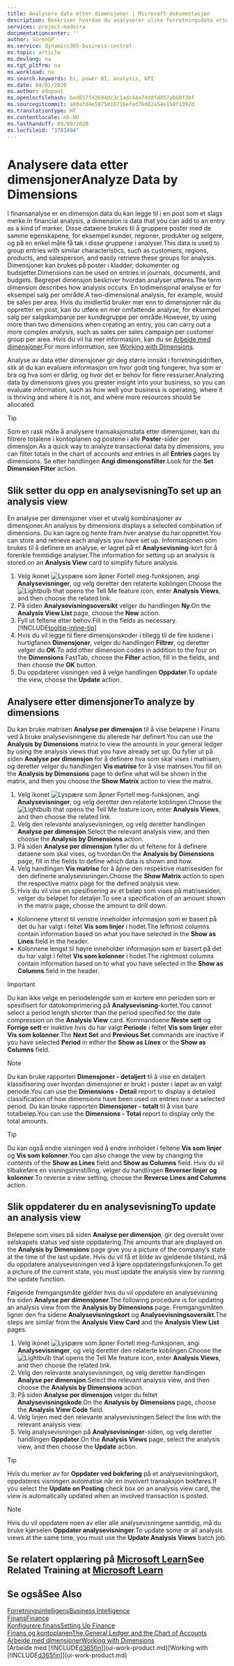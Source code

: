 ```yaml
---
title: Analysere data etter dimensjoner | Microsoft-dokumentasjon
description: Beskriver hvordan du analyserer ulike forretningsdata etter dimensjoner.
services: project-madeira
documentationcenter: ''
author: SorenGP
ms.service: dynamics365-business-central
ms.topic: article
ms.devlang: na
ms.tgt_pltfrm: na
ms.workload: na
ms.search.keywords: bi, power BI, analysis, KPI
ms.date: 04/01/2020
ms.author: edupont
ms.openlocfilehash: bed657fd2694dc3c1adc44a7dddfd857ab60f3bf
ms.sourcegitcommit: a80afd4e5075018716efad76d82a54e158f1392d
ms.translationtype: HT
ms.contentlocale: nb-NO
ms.lasthandoff: 09/09/2020
ms.locfileid: "3783494"
---
```

#  <a name="analyze-data-by-dimensions"></a><span data-ttu-id="ff2cc-103">Analysere data etter dimensjoner</span><span class="sxs-lookup"><span data-stu-id="ff2cc-103">Analyze Data by Dimensions</span></span>
<span data-ttu-id="ff2cc-104">I finansanalyse er en dimensjon data du kan legge til i en post som et slags merke.</span><span class="sxs-lookup"><span data-stu-id="ff2cc-104">In financial analysis, a dimension is data that you can add to an entry as a kind of marker.</span></span> <span data-ttu-id="ff2cc-105">Disse dataene brukes til å gruppere poster med de samme egenskapene, for eksempel kunder, regioner, produkter og selgere, og på en enkel måte få tak i disse gruppene i analyser.</span><span class="sxs-lookup"><span data-stu-id="ff2cc-105">This data is used to group entries with similar characteristics, such as customers, regions, products, and salesperson, and easily retrieve these groups for analysis.</span></span> <span data-ttu-id="ff2cc-106">Dimensjoner kan brukes på poster i kladder, dokumenter og budsjetter.</span><span class="sxs-lookup"><span data-stu-id="ff2cc-106">Dimensions can be used on entries in journals, documents, and budgets.</span></span> <span data-ttu-id="ff2cc-107">Begrepet dimensjon beskriver hvordan analyser utføres.</span><span class="sxs-lookup"><span data-stu-id="ff2cc-107">The term dimension describes how analysis occurs.</span></span> <span data-ttu-id="ff2cc-108">En todimensjonal analyse er for eksempel salg per område.</span><span class="sxs-lookup"><span data-stu-id="ff2cc-108">A two-dimensional analysis, for example, would be sales per area.</span></span> <span data-ttu-id="ff2cc-109">Hvis du imidlertid bruker mer enn to dimensjoner når du oppretter en post, kan du utføre en mer omfattende analyse, for eksempel salg per salgskampanje per kundegruppe per område.</span><span class="sxs-lookup"><span data-stu-id="ff2cc-109">However, by using more than two dimensions when creating an entry, you can carry out a more complex analysis, such as sales per sales campaign per customer group per area.</span></span> <span data-ttu-id="ff2cc-110">Hvis du vil ha mer informasjon, kan du se [Arbeide med dimensjoner](finance-dimensions.md).</span><span class="sxs-lookup"><span data-stu-id="ff2cc-110">For more information, see [Working with Dimensions](finance-dimensions.md).</span></span>

<span data-ttu-id="ff2cc-111">Analyse av data etter dimensjoner gir deg større innsikt i forretningsdriften, slik at du kan evaluere informasjon om hvor godt ting fungerer, hva som er bra og hva som er dårlig, og hvor det er behov for flere ressurser.</span><span class="sxs-lookup"><span data-stu-id="ff2cc-111">Analyzing data by dimensions gives you greater insight into your business, so you can evaluate information, such as how well your business is operating, where it is thriving and where it is not, and where more resources should be allocated.</span></span>

> [!TIP]
> <span data-ttu-id="ff2cc-112">Som en rask måte å analysere transaksjonsdata etter dimensjoner, kan du filtrere totalene i kontoplanen og postene i alle **Poster**-sider per dimensjon.</span><span class="sxs-lookup"><span data-stu-id="ff2cc-112">As a quick way to analyze transactional data by dimensions, you can filter totals in the chart of accounts and entries in all **Entries** pages by dimensions.</span></span> <span data-ttu-id="ff2cc-113">Se etter handlingen **Angi dimensjonsfilter**.</span><span class="sxs-lookup"><span data-stu-id="ff2cc-113">Look for the **Set Dimension Filter** action.</span></span>

## <a name="to-set-up-an-analysis-view"></a><span data-ttu-id="ff2cc-114">Slik setter du opp en analysevisning</span><span class="sxs-lookup"><span data-stu-id="ff2cc-114">To set up an analysis view</span></span>  
<span data-ttu-id="ff2cc-115">En analyse per dimensjoner viser et utvalg kombinasjoner av dimensjoner.</span><span class="sxs-lookup"><span data-stu-id="ff2cc-115">An analysis by dimensions displays a selected combination of dimensions.</span></span> <span data-ttu-id="ff2cc-116">Du kan lagre og hente fram hver analyse du har opprettet.</span><span class="sxs-lookup"><span data-stu-id="ff2cc-116">You can store and retrieve each analysis you have set up.</span></span> <span data-ttu-id="ff2cc-117">Informasjonen som brukes til å definere en analyse, er lagret på et **Analysevisning**-kort for å forenkle fremtidige analyser.</span><span class="sxs-lookup"><span data-stu-id="ff2cc-117">The information for setting up an analysis is stored on an **Analysis View** card to simplify future analysis.</span></span>  

1. <span data-ttu-id="ff2cc-118">Velg ikonet ![Lyspære som åpner Fortell meg-funksjonen](media/ui-search/search_small.png "Fortell hva du vil gjøre"), angi **Analysevisninger**, og velg deretter den relaterte koblingen.</span><span class="sxs-lookup"><span data-stu-id="ff2cc-118">Choose the ![Lightbulb that opens the Tell Me feature](media/ui-search/search_small.png "Tell me what you want to do") icon, enter **Analysis Views**, and then choose the related link.</span></span>  
2. <span data-ttu-id="ff2cc-119">På siden **Analysevisningsoversikt** velger du handlingen **Ny**.</span><span class="sxs-lookup"><span data-stu-id="ff2cc-119">On the **Analysis View List** page, choose the **New** action.</span></span>
3. <span data-ttu-id="ff2cc-120">Fyll ut feltene etter behov.</span><span class="sxs-lookup"><span data-stu-id="ff2cc-120">Fill in the fields as necessary.</span></span> [!INCLUDE[tooltip-inline-tip](includes/tooltip-inline-tip_md.md)]
4. <span data-ttu-id="ff2cc-121">Hvis du vil legge til flere dimensjonskoder i tillegg til de fire kodene i hurtigfanen **Dimensjoner**, velger du handlingen **Filtrer**, og deretter velger du **OK**.</span><span class="sxs-lookup"><span data-stu-id="ff2cc-121">To add other dimension codes in addition to the four on the **Dimensions** FastTab, choose the **Filter** action, fill in the fields, and then choose the **OK** button.</span></span>  
5. <span data-ttu-id="ff2cc-122">Du oppdaterer visningen ved å velge handlingen **Oppdater**.</span><span class="sxs-lookup"><span data-stu-id="ff2cc-122">To update the view, choose the **Update** action.</span></span>

## <a name="to-analyze-by-dimensions"></a><span data-ttu-id="ff2cc-123">Analysere etter dimensjoner</span><span class="sxs-lookup"><span data-stu-id="ff2cc-123">To analyze by dimensions</span></span>
<span data-ttu-id="ff2cc-124">Du kan bruke matrisen **Analyse per dimensjon** til å vise beløpene i Finans ved å bruke analysevisningene du allerede har definert.</span><span class="sxs-lookup"><span data-stu-id="ff2cc-124">You can use the **Analysis by Dimensions** matrix to view the amounts in your general ledger by using the analysis views that you have already set up.</span></span> <span data-ttu-id="ff2cc-125">Du fyller ut på siden **Analyse per dimensjon** for å definere hva som skal vises i matrisen, og deretter velger du handlingen **Vis matrise** for å vise matrisen.</span><span class="sxs-lookup"><span data-stu-id="ff2cc-125">You fill on the **Analysis by Dimensions** page to define what will be shown in the matrix, and then you choose the **Show Matrix** action to view the matrix.</span></span>  

1. <span data-ttu-id="ff2cc-126">Velg ikonet ![Lyspære som åpner Fortell meg-funksjonen](media/ui-search/search_small.png "Fortell hva du vil gjøre"), angi **Analysevisninger**, og velg deretter den relaterte koblingen.</span><span class="sxs-lookup"><span data-stu-id="ff2cc-126">Choose the ![Lightbulb that opens the Tell Me feature](media/ui-search/search_small.png "Tell me what you want to do") icon, enter **Analysis Views**, and then choose the related link.</span></span>  
2. <span data-ttu-id="ff2cc-127">Velg den relevante analysevisningen, og velg deretter handlingen **Analyse per dimensjon**.</span><span class="sxs-lookup"><span data-stu-id="ff2cc-127">Select the relevant analysis view,  and then choose the **Analysis by Dimensions** action.</span></span>
3. <span data-ttu-id="ff2cc-128">På siden **Analyse per dimensjon** fyller du ut feltene for å definere dataene som skal vises, og hvordan.</span><span class="sxs-lookup"><span data-stu-id="ff2cc-128">On the **Analysis by Dimensions** page, fill in the fields to define which data is shown and how.</span></span>
4. <span data-ttu-id="ff2cc-129">Velg handlingen **Vis matrise** for å åpne den respektive matrisesiden for den definerte analysevisningen.</span><span class="sxs-lookup"><span data-stu-id="ff2cc-129">Choose the **Show Matrix** action to open the respective matrix page for the defined analysis view.</span></span>
5. <span data-ttu-id="ff2cc-130">Hvis du vil vise en spesifisering av et beløp som vises på matrisesiden, velger du beløpet for detaljer.</span><span class="sxs-lookup"><span data-stu-id="ff2cc-130">To see a specification of an amount shown in the matrix page, choose the amount to drill down.</span></span>  

- <span data-ttu-id="ff2cc-131">Kolonnene ytterst til venstre inneholder informasjon som er basert på det du har valgt i feltet **Vis som linjer** i hodet.</span><span class="sxs-lookup"><span data-stu-id="ff2cc-131">The leftmost columns contain information based on what you have selected in the **Show as Lines** field in the header.</span></span>  
- <span data-ttu-id="ff2cc-132">Kolonnene lengst til høyre inneholder informasjon som er basert på det du har valgt i feltet **Vis som kolonner** i hodet.</span><span class="sxs-lookup"><span data-stu-id="ff2cc-132">The rightmost columns contain information based on to what you have selected in the **Show as Columns** field in the header.</span></span>

> [!IMPORTANT]  
>   <span data-ttu-id="ff2cc-133">Du kan ikke velge en periodelengde som er kortere enn perioden som er spesifisert for datokomprimering på **Analysevisning**-kortet.</span><span class="sxs-lookup"><span data-stu-id="ff2cc-133">You cannot select a period length shorter than the period specified for the date compression on the **Analysis View** card.</span></span> <span data-ttu-id="ff2cc-134">Kommandoene **Neste sett** og **Forrige sett** er inaktive hvis du har valgt **Periode** i feltet **Vis som linjer** eller **Vis som kolonner**.</span><span class="sxs-lookup"><span data-stu-id="ff2cc-134">The **Next Set** and **Previous Set** commands are inactive if you have selected **Period** in either the **Show as Lines** or the **Show as Columns** field.</span></span>  

> [!NOTE]  
>   <span data-ttu-id="ff2cc-135">Du kan bruke rapporten **Dimensjoner - detaljert** til å vise en detaljert klassifisering over hvordan dimensjoner er brukt i poster i løpet av en valgt periode.</span><span class="sxs-lookup"><span data-stu-id="ff2cc-135">You can use the **Dimensions - Detail** report to display a detailed classification of how dimensions have been used on entries over a selected period.</span></span> <span data-ttu-id="ff2cc-136">Du kan bruke rapporten **Dimensjoner - totalt** til å vise bare totalbeløp.</span><span class="sxs-lookup"><span data-stu-id="ff2cc-136">You can use the **Dimensions - Total** report to display only the total amounts.</span></span>  

> [!TIP]  
>   <span data-ttu-id="ff2cc-137">Du kan også endre visningen ved å endre innholdet i feltene **Vis som linjer** og **Vis som kolonner**.</span><span class="sxs-lookup"><span data-stu-id="ff2cc-137">You can also change the view by changing the contents of the **Show as Lines** field and **Show as Columns** field.</span></span> <span data-ttu-id="ff2cc-138">Hvis du vil tilbakeføre en visningsinnstilling, velger du handlingen **Reverser linjer og kolonner**.</span><span class="sxs-lookup"><span data-stu-id="ff2cc-138">To reverse a view setting, choose the **Reverse Lines and Columns** action.</span></span>

## <a name="to-update-an-analysis-view"></a><span data-ttu-id="ff2cc-139">Slik oppdaterer du en analysevisning</span><span class="sxs-lookup"><span data-stu-id="ff2cc-139">To update an analysis view</span></span>  
<span data-ttu-id="ff2cc-140">Beløpene som vises på siden **Analyse per dimensjon**, gir deg oversikt over selskapets status ved siste oppdatering.</span><span class="sxs-lookup"><span data-stu-id="ff2cc-140">The amounts that are displayed on the **Analysis by Dimensions** page give you a picture of the company’s state at the time of the last update.</span></span> <span data-ttu-id="ff2cc-141">Hvis du vil få et bilde av gjeldende tilstand, må du oppdatere analysevisningen ved å kjøre oppdateringsfunksjonen.</span><span class="sxs-lookup"><span data-stu-id="ff2cc-141">To get a picture of the current state, you must update the analysis view by running the update function.</span></span>

<span data-ttu-id="ff2cc-142">Følgende fremgangsmåte gjelder hvis du vil oppdatere en analysevisning fra siden **Analyse per dimensjoner**.</span><span class="sxs-lookup"><span data-stu-id="ff2cc-142">The following procedure is for updating an analysis view from the **Analysis by Dimensions** page.</span></span> <span data-ttu-id="ff2cc-143">Fremgangsmåten ligner den fra sidene **Analysevisningskort** og **Analysevisningsoversikt**.</span><span class="sxs-lookup"><span data-stu-id="ff2cc-143">The steps are similar from the **Analysis View Card** and the **Analysis View List** pages.</span></span>  

1. <span data-ttu-id="ff2cc-144">Velg ikonet ![Lyspære som åpner Fortell meg-funksjonen](media/ui-search/search_small.png "Fortell hva du vil gjøre"), angi **Analysevisninger**, og velg deretter den relaterte koblingen.</span><span class="sxs-lookup"><span data-stu-id="ff2cc-144">Choose the ![Lightbulb that opens the Tell Me feature](media/ui-search/search_small.png "Tell me what you want to do") icon, enter **Analysis Views**, and then choose the related link.</span></span>
2. <span data-ttu-id="ff2cc-145">Velg den relevante analysevisningen, og velg deretter handlingen **Analyse per dimensjon**.</span><span class="sxs-lookup"><span data-stu-id="ff2cc-145">Select the relevant analysis view,  and then choose the **Analysis by Dimensions** action.</span></span>
2. <span data-ttu-id="ff2cc-146">På siden **Analyse per dimensjon** velger du feltet **Analysevisningskode**.</span><span class="sxs-lookup"><span data-stu-id="ff2cc-146">On the **Analysis by Dimensions** page, choose the **Analysis View Code** field.</span></span>  
3. <span data-ttu-id="ff2cc-147">Velg linjen med den relevante analysevisningen.</span><span class="sxs-lookup"><span data-stu-id="ff2cc-147">Select the line with the relevant analysis view.</span></span>  
4. <span data-ttu-id="ff2cc-148">Velg analysevisningen på **Analysevisninger**-siden, og velg deretter handlingen **Oppdater**.</span><span class="sxs-lookup"><span data-stu-id="ff2cc-148">On the **Analysis Views** page, select the analysis view, and then choose the **Update** action.</span></span>  

> [!TIP]  
>   <span data-ttu-id="ff2cc-149">Hvis du merker av for **Oppdater ved bokføring** på et analysevisningskort, oppdateres visningen automatisk når en involvert transaksjon bokføres.</span><span class="sxs-lookup"><span data-stu-id="ff2cc-149">If you select the **Update on Posting** check box on an analysis view card, the view is automatically updated when an involved transaction is posted.</span></span>

> [!NOTE]  
>   <span data-ttu-id="ff2cc-150">Hvis du vil oppdatere noen av eller alle analysevisningene samtidig, må du bruke kjørselen **Oppdater analysevisninger**.</span><span class="sxs-lookup"><span data-stu-id="ff2cc-150">To update some or all analysis views at the same time, you must use the **Update Analysis Views** batch job.</span></span>  

## <a name="see-related-training-at-microsoft-learn"></a><span data-ttu-id="ff2cc-151">Se relatert opplæring på [Microsoft Learn](/learn/modules/dimensions-financial-reports-dynamics-365-business-central/index)</span><span class="sxs-lookup"><span data-stu-id="ff2cc-151">See Related Training at [Microsoft Learn](/learn/modules/dimensions-financial-reports-dynamics-365-business-central/index)</span></span>

## <a name="see-also"></a><span data-ttu-id="ff2cc-152">Se også</span><span class="sxs-lookup"><span data-stu-id="ff2cc-152">See Also</span></span>
[<span data-ttu-id="ff2cc-153">Forretningsintelligens</span><span class="sxs-lookup"><span data-stu-id="ff2cc-153">Business Intelligence</span></span>](bi.md)  
[<span data-ttu-id="ff2cc-154">Finans</span><span class="sxs-lookup"><span data-stu-id="ff2cc-154">Finance</span></span>](finance.md)  
[<span data-ttu-id="ff2cc-155">Konfigurere finans</span><span class="sxs-lookup"><span data-stu-id="ff2cc-155">Setting Up Finance</span></span>](finance-setup-finance.md)  
[<span data-ttu-id="ff2cc-156">Finans og kontoplanen</span><span class="sxs-lookup"><span data-stu-id="ff2cc-156">The General Ledger and the Chart of Accounts</span></span>](finance-general-ledger.md)  
[<span data-ttu-id="ff2cc-157">Arbeide med dimensjoner</span><span class="sxs-lookup"><span data-stu-id="ff2cc-157">Working with Dimensions</span></span>](finance-dimensions.md)  
<span data-ttu-id="ff2cc-158">[Arbeide med [!INCLUDE[d365fin](includes/d365fin_md.md)]](ui-work-product.md)</span><span class="sxs-lookup"><span data-stu-id="ff2cc-158">[Working with [!INCLUDE[d365fin](includes/d365fin_md.md)]](ui-work-product.md)</span></span>  
